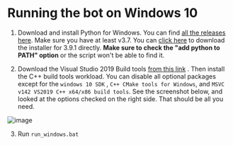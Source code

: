 # Running the bot on Windows 10

1. Download and install Python for Windows. You can
   find [all the releases here](https://www.python.org/downloads/windows/). Make sure you have at least v3.7. You
   can [click here](https://www.python.org/ftp/python/3.9.1/python-3.9.1-amd64.exe) to download the installer for 3.9.1
   directly. **Make sure to check the "add python to PATH" option** or the script won't be able to find it.

2. Download the Visual Studio 2019 Build
   tools [from this link](https://visualstudio.microsoft.com/thank-you-downloading-visual-studio/?sku=BuildTools&rel=16)
   . Then install the C++ build tools workload. You can disable all optional packages except for the `windows 10 SDK`
   , `C++ CMake tools for Windows`, and `MSVC v142 VS2019 C++ x64/x86 build tools`. See the screenshot below, and looked
   at the options checked on the right side. That should be all you need.

![image](https://user-images.githubusercontent.com/1307942/104216961-a77cbd00-5432-11eb-9aec-c56fcef58d2f.png)

3. Run `run_windows.bat`
